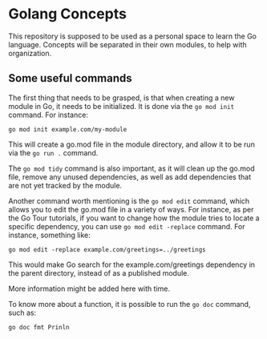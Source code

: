 # Golang Concepts

This repository is supposed to be used as a personal space to learn the Go language. Concepts will be separated in their own modules, to help with organization.

## Some useful commands

The first thing that needs to be grasped, is that when creating a new module in Go, it needs to be initialized. It is done via the `go mod init` command. For instance:

`go mod init example.com/my-module`

This will create a go.mod file in the module directory, and allow it to be run via the `go run .` command.

The `go mod tidy` command is also important, as it will clean up the go.mod file, remove any unused dependencies, as well as add dependencies that are not yet tracked by the module.

Another command worth mentioning is the `go mod edit` command, which allows you to edit the go.mod file in a variety of ways. For instance, as per the Go Tour tutorials, if you want to change how the module tries to locate a specific dependency, you can use `go mod edit -replace` command. For instance, something like:

`go mod edit -replace example.com/greetings=../greetings`

This would make Go search for the example.com/greetings dependency in the parent directory, instead of as a published module.

More information might be added here with time.

To know more about a function, it is possible to run the `go doc` command, such as:

`go doc fmt Prinln`